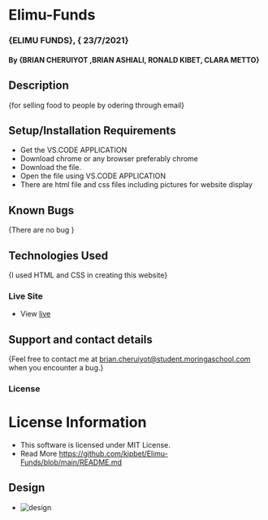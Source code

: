 # Elimu-Funds

### {ELIMU FUNDS}, { 23/7/2021}

#### By **{BRIAN CHERUIYOT ,BRIAN ASHIALI,  RONALD KIBET, CLARA METTO}**

## Description

{for selling food to people by odering through email}

## Setup/Installation Requirements

* Get the VS.CODE APPLICATION
* Download chrome or any browser preferably chrome
* Download the file.
* Open the file using VS.CODE APPLICATION
* There are html file and css files including pictures for website display

## Known Bugs

{There are no bug  }

## Technologies Used

{I used HTML and  CSS  in creating this website}

### Live Site

* View [live](https://github.io/kipbet/Elimu-Funds/)

## Support and contact details

{Feel free to contact me at brian.cheruiyot@student.moringaschool.com when you encounter a bug.}

### License

# License Information

* This software is licensed under MIT License.
* Read More <https://github.com/kipbet/Elimu-Funds/blob/main/README.md>

## Design

* ![design](https://www.figma.com/file/cTSlOUbG320uOqHxiekW0P/Untitled?node-id=8%3A6)
